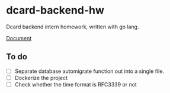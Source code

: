 # dcard-backend-hw
Dcard backend intern homework, written with go lang.

[Document](https://drive.google.com/file/d/1AreBiHDUYXH6MI5OqWpKP-f6-W0zA8np/view)

## To do

- [ ] Separate database automigrate function out into a single file.
- [ ] Dockerize the project
- [ ] Check whether the time format is RFC3339 or not
